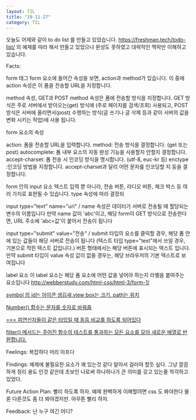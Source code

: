 ```yaml
---
layout: TIL
title: "19-11-27"
category: TIL
---
```


오늘도 어제와 같이 to do list 를 만들고 있었습니다. 
<https://freshman.tech/todo-list/> 의 예제를 따라 해서 만들고 있었으나 완성도 못하였고 대략적인 맥락만 이해하고 있습니다.

Facts:

form 태그
form 요소에 들어간 속성을 보면, action과 method가 있습니다. 이 중에 action 속성은 이 폼을 전송할 URL을 지정합니다.

method 속성, GET과 POST
method 속성은 폼에 전송할 방식을 지정합니다. 
GET 방식은 주로 서버에서 받아오는(get) 방식에 (주로 페이지를 검색/조회) 사용되고, POST 방식은 서버에 올리면서(post) 수행하는 방식(글 쓰기나 글 삭제 등과 같이 서버의 값을 변화 시키는 작업)에 사용 됩니다.

form 요소의 속성

action: 폼을 전송할 URL을 입력합니다.
method: 전송 방식을 결정합니다. (get 또는 post)
autocomplete: 폼 내부 요소의 자동 완성 기능을 사용할지 안할지 결정합니다.
accept-charset: 폼 전송 시 인코딩 방식을 명시합니다. (utf-8, euc-kr 등)
enctype :인코딩 방법을 지정합니다. accept-charset과 달리 어떤 문자를 인코딩할 지 등을 결정합니다.

form 안의 input 요소
텍스트 입력 뿐 아니라, 전송 버튼, 라디오 버튼, 체크 박스 등 여러 가지로 표현될 수 있습니다. type 속성에 따라 결정되

input type="text" name="uri" /
name 속성은 데이터가 서버로 전송될 때 할당되는 변수의 이름입니다
만약 name 값이 'abc'이고, 해당 form이 GET 방식으로 전송한다면, URL 주소에 'abc=값'이 붙어서 전송이 됩니다

input type="submit" value="전송" /
submit 타입의 요소를 클릭할 경우, 해당 폼 안에 있는 값들이 해당 서버로 전송이 됩니다
(텍스트 타입 type="text"에서 쓰일 경우, 기본으로 적힌 텍스트 값입니다.) 
버튼 형태에서는 해당 버튼에 표시되는 텍스트 입니다. 만약 submit 타입이 value 속성 값이 없을 경우는, 해당 브라우저의 기본 텍스트로 보여집니다

label 요소
이 label 요소는 해당 폼 요소에 어떤 값을 넣어야 하는지 라벨을 붙여주는 요소입니다
<http://webberstudy.com/html-css/html-3/form-1/>

[symbol 의 id는 아이콘 생김새,view box는 크기, path는 위치](https://developer.mozilla.org/ko/docs/Web/JavaScript/Reference/Global_Objects/Symbol)

[Number() 함수는 문자를 숫자로 바꿔줌](https://developer.mozilla.org/ko/docs/Web/JavaScript/Reference/Global_Objects/Number)

[=== 피연산자들이 같은 타입일 때 동등 비교를 하도록 되어있다](https://developer.mozilla.org/ko/docs/Web/JavaScript/Reference/Operators/Comparison_Operators)

[filter() 메서드는 주어진 함수의 테스트를 통과하는 모든 요소를 모아 새로운 배열로 반환합니다.](https://developer.mozilla.org/ko/docs/Web/JavaScript/Reference/Global_Objects/Array/filter)


Feelings: 복잡하다 머리 아프다

Findings: 예제에 불필요한 요소가 꽤 있는것 같다 알아서 걸러야 할듯 싶다. 그냥 깔끔 하게 정리 용도 인것 같은데 초보인 나로써 하나하나가 큰 의미를 갖고 있는줄 착각하고 있었다.

Future Action Plan: 빨리 하도록 하자. 예제 완벽하게 이해할려면 css 도 봐야한다 물론 다른것도 좀 더 봐야겠지만. 아무튼 빨리 하자.

Feedback: 난 누구 여긴 어디?

